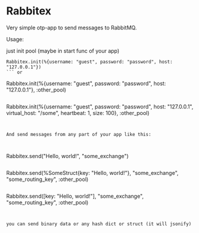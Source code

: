 Rabbitex
========

Very simple otp-app to send messages to RabbitMQ.

Usage:

just init pool (maybe in start func of your app)
```
Rabbitex.init(%{username: "guest", password: "password", host: "127.0.0.1"})
``` or
```
Rabbitex.init(%{username: "guest", password: "password", host: "127.0.0.1"}, :other_pool)
``` or
```
Rabbitex.init(%{username: "guest", password: "password", host: "127.0.0.1", virtual_host: "/some", heartbeat: 1, size: 100}, :other_pool)
```


And send messages from any part of your app like this:



```
Rabbitex.send("Hello, world!", "some_exchange")
``` or
```
Rabbitex.send(%SomeStruct{key: "Hello, world!"}, "some_exchange", "some_routing_key", :other_pool)
``` or even
```
Rabbitex.send([key: "Hello, world!"], "some_exchange", "some_routing_key", :other_pool)
```


you can send binary data or any hash dict or struct (it will jsonify)